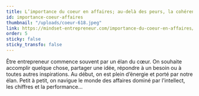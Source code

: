 ```yaml
---
title: L’importance du coeur en affaires; au-delà des peurs, la cohérence et la résilience
id: importance-coeur-affaires
thumbnail: "/uploads/coeur-618.jpeg"
link: https://mindset-entrepreneur.com/importance-du-coeur-en-affaires/
order: 5
sticky: false
sticky_transfo: false
---
```

Être entrepreneur commence souvent par un élan du cœur. On souhaite accomplir quelque chose, partager une idée, répondre à un besoin ou à toutes autres inspirations. Au début, on est plein d’énergie et porté par notre élan. Petit à petit, on navigue le monde des affaires dominé par l’intellect, les chiffres et la performance...